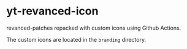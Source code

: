 # yt-revanced-icon
revanced-patches repacked with custom icons using Github Actions.

The custom icons are located in the `branding` directory.
